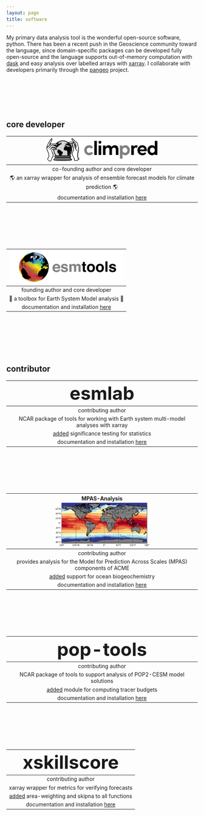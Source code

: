 ```yaml
---
layout: page
title: software
---
```


[comment]: <> (This adds padding between software packages.)
<style>
p {
    padding-bottom: 2.5cm;
}
</style>

My primary data analysis tool is the wonderful open-source software, python. There has been a recent push in the Geoscience community toward the language, since domain-specific packages can be developed fully open-source and the language supports out-of-memory computation with [dask](https://dask.org/) and easy analysis over labelled arrays with [xarray](http://xarray.pydata.org/). I collaborate with developers primarily through the [pangeo](http://pangeo.io/collaborators.html) project.

## core developer

| <img src="/assets/img/software/climpred-logo.png" style="width: 300px;"/>   |
|--------|
|  <center>co-founding author and core developer</center> |
| <center>:earth_americas:  an xarray wrapper for analysis of ensemble forecast models for climate prediction  :earth_americas:</center> |
| <center>documentation and installation <a href="climpred.readthedocs.io">here</a> </center> |

<p>
</p>

| <img src="/assets/img/software/esmtools.png" style="width: 300px;"/> |
|--------|
|  <center>founding author and core developer</center> |
| <center>:octopus:  a toolbox for Earth System Model analysis  :octopus:</center> |
| <center>documentation and installation <a href="esmtools.readthedocs.io">here</a> </center> |

<p>
</p>

## contributor

| <font size="28px">esmlab</font> |
|--------|
|  <center>contributing author</center> |
| <center>NCAR package of tools for working with Earth system multi-model analyses with xarray</center> |
| <center><a href="https://github.com/NCAR/esmlab/graphs/contributors">added</a> significance testing for statistics</center>|
| <center>documentation and installation <a href="https://esmlab.readthedocs.io/en/latest/">here</a> </center> |

<p>
</p>

| MPAS-Analysis <br> <img src="/assets/img/software/mpas-analysis.png" style="width: 250px;"/>|
|--------|
|  <center>contributing author</center> |
| <center>provides analysis for the Model for Prediction Across Scales (MPAS) components of ACME</center> |
| <center><a href="https://github.com/MPAS-Dev/MPAS-Analysis/graphs/contributors">added</a> support for ocean biogeochemistry</center>|
| <center>documentation and installation <a href="https://mpas-analysis.readthedocs.io/en/master/">here</a> </center> |

<p>
</p>

| <font size="28px">pop-tools</font> |
|--------|
|  <center>contributing author</center> |
| <center>NCAR package of tools to support analysis of POP2-CESM model solutions</center> |
| <center><a href="https://github.com/NCAR/pop-tools/graphs/contributors">added</a> module for computing tracer budgets</center>|
| <center>documentation and installation <a href="https://pop-tools.readthedocs.io/en/latest/">here</a> </center> |

<p>
</p>

| <font size="28px">xskillscore</font> |
|--------|
|  <center>contributing author</center> |
| <center>xarray wrapper for metrics for verifying forecasts</center> |
| <center><a href="https://github.com/raybellwaves/xskillscore/graphs/contributors">added</a> area-weighting and skipna to all functions</center>|
| <center>documentation and installation <a href="https://github.com/raybellwaves/xskillscore">here</a> </center> |